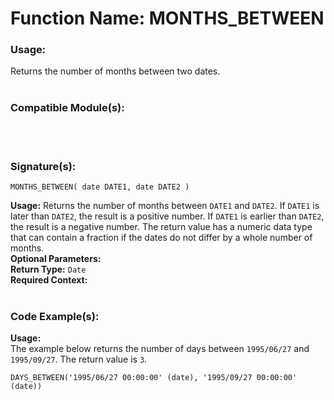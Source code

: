 # Function Name: MONTHS_BETWEEN

### Usage:
Returns the number of months between two dates.
<br><br>

### Compatible Module(s):

<br><br>

### Signature(s):

```
MONTHS_BETWEEN( date DATE1, date DATE2 )
```
**Usage:** Returns the number of months between `DATE1` and `DATE2`. If `DATE1` is later than `DATE2`, the result is a positive number. If `DATE1` is earlier than `DATE2`, the result is a negative number. The return value has a numeric data type that can contain a fraction if the dates do not differ by a whole number of months.<br>
**Optional Parameters:**<br>
**Return Type:** `Date`<br>
**Required Context:**<br>
<br>

### Code Example(s):
**Usage:**<br>
The example below returns the number of days between `1995/06/27` and `1995/09/27`. The return value is `3`.

```
DAYS_BETWEEN('1995/06/27 00:00:00' (date), '1995/09/27 00:00:00' (date))
```